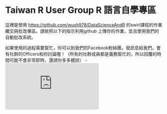 # Taiwan R User Group R 語言自學專區

這裡是使用 https://github.com/wush978/DataScienceAndR 的swirl課程的作業繳交與批改專區。請依照以下的指示利用github 上傳你的作業，並且使用我們的自動批改系統。

如果使用的過程需要幫忙，你可以到我們的Facebook粉絲團，發訊息給我們。會有社群的Officers和你討論喔！（所有的社群成員都是義務幫忙的，所以回覆的時間可能不會非常即時，還請你多多體諒）
    - [![Facebook Fans](https://www.facebook.com/badge.php?id=127749000711610&bid=336&key=1832814913&format=png&z=848048718)](https://www.facebook.com/Tw.R.User)
